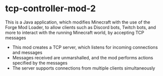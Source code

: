 # tcp-controller-mod-2

This is a Java application, which modifies Minecraft with the use of the Forge Mod Loader, to allow clients such as Discord bots, Twitch bots, and more to interact with the running Minecraft world, by accepting TCP messages

- This mod creates a TCP server, which listens for incoming connections and messages
- Messages received are unmarshalled, and the mod performs actions specified by the messages
- The server supports connections from multiple clients simultaneously
